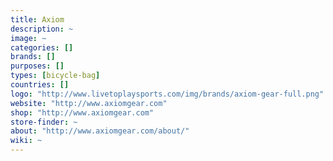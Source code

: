 ```yaml
---
title: Axiom
description: ~
image: ~
categories: []
brands: []
purposes: []
types: [bicycle-bag]
countries: []
logo: "http://www.livetoplaysports.com/img/brands/axiom-gear-full.png"
website: "http://www.axiomgear.com"
shop: "http://www.axiomgear.com"
store-finder: ~
about: "http://www.axiomgear.com/about/"
wiki: ~
---
```

